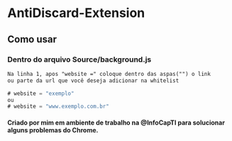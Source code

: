 # AntiDiscard-Extension
## Como usar
### Dentro do arquivo Source/background.js
```txt
Na linha 1, apos "website =" coloque dentro das aspas("") o link 
ou parte da url que você deseja adicionar na whitelist
```
```js
# website = "exemplo"
ou
# website = "www.exemplo.com.br"
```
#### Criado por mim em ambiente de trabalho na @InfoCapTI para solucionar alguns problemas do Chrome.
